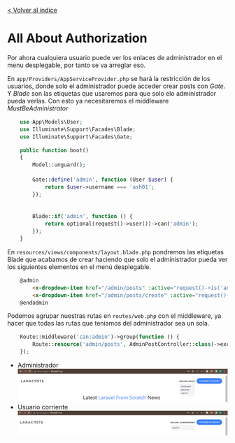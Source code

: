 [< Volver al índice](/docs/readme.md)

# All About Authorization

Por ahora cualquiera usuario puede ver los enlaces de administrador en el menu desplegable, por tanto se va arreglar eso. 

En `app/Providers/AppServiceProvider.php` se hará la restricción de los usuarios, donde solo el administrador puede acceder crear posts con *Gate*. Y *Blade* son las etiquetas que usaremos para que solo elo administrador pueda verlas. Con esto ya necesitaremos el middleware *MustBeAdministrator*

```php
    use App\Models\User;
    use Illuminate\Support\Facades\Blade;
    use Illuminate\Support\Facades\Gate;
```
```php
    public function boot()
    {
        Model::unguard();

        Gate::define('admin', function (User $user) {
            return $user->username === 'ash01';
        });


        Blade::if('admin', function () {            
            return optional(request()->user())->can('admin');
        });
    }
```

En `resources/views/components/layout.blade.php` pondremos las etiquetas Blade que acabamos de crear haciendo que solo el administrador pueda ver los siguientes elementos en el menú desplegable. 

```html
    @admin 
        <x-dropdown-item href="/admin/posts" :active="request()->is('admin/posts')">Dashboard</x-dropdown-item>
        <x-dropdown-item href="/admin/posts/create" :active="request()->is('admin/posts/create')">New Post</x-dropdown-item>
    @endadmin
```
Podemos agrupar nuestras rutas en `routes/web.php` con el middleware, ya hacer que todas las rutas que teníamos del administrador sea un sola. 

```php
    Route::middleware('can:admin')->group(function () {
        Route::resource('admin/posts', AdminPostController::class)->except('show');
    });
```
- Administrador 
    ![image](./images/ep69-1.png "Admin Web")
- Usuario corriente
   ![image](./images/ep69-2.png "Admin Web")